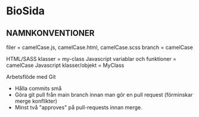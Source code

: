 # BioSida

NAMNKONVENTIONER
--------------------------------------
filer = camelCase.js, camelCase.html, camelCase.scss
branch = camelCase

HTML/SASS klasser = my-class
Javascript variablar och funktioner = camelCase
Javascript klasser/objekt = MyClass

Arbetsflöde med Git
- Hålla commits små 
- Göra git pull från main branch innan man gör en pull request (förminskar merge konflikter)
- Minst två "approves" på pull-requests innan merge.



